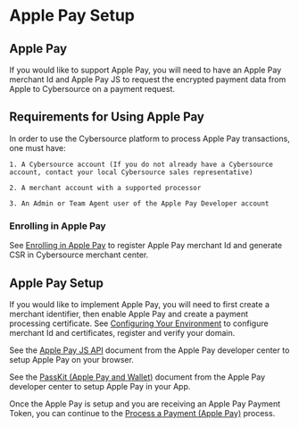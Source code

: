 # Apple Pay Setup

## Apple Pay

If you would like to support Apple Pay, you will need to have an Apple Pay merchant Id and Apple Pay JS to request the encrypted payment data from Apple to Cybersource on a payment request.

## Requirements for Using Apple Pay

In order to use the Cybersource platform to process Apple Pay transactions, one must have:

    1. A Cybersource account (If you do not already have a Cybersource account, contact your local Cybersource sales representative)

    2. A merchant account with a supported processor

    3. An Admin or Team Agent user of the Apple Pay Developer account

### Enrolling in Apple Pay

See [Enrolling in Apple Pay](https://docs.cybersource.com/content/dam/new-documentation/documentation/en/apple-pay/smartpay/rest/applepay-rest-smartpay.pdf) to register Apple Pay merchant Id and generate CSR in Cybersource merchant center.

## Apple Pay Setup

If you would like to implement Apple Pay, you will need to first create a merchant identifier, then enable Apple Pay and create a payment processing certificate. See [Configuring Your Environment](https://developer.apple.com/documentation/apple_pay_on_the_web/configuring_your_environment) to configure merchant Id and certificates, register and verify your domain.

See the [Apple Pay JS API](https://developer.apple.com/documentation/apple_pay_on_the_web/apple_pay_js_api) document from the Apple Pay developer center to setup Apple Pay on your browser.

See the [PassKit (Apple Pay and Wallet)](https://developer.apple.com/documentation/passkit) document from the Apple Pay developer center to setup Apple Pay in your App.

Once the Apple Pay is setup and you are receiving an Apple Pay Payment Token, you can continue to the [Process a Payment (Apple Pay)](Process-a-Payment-ApplePay.md) process.
